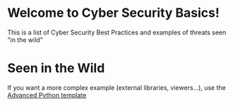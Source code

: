 # Welcome to Cyber Security Basics!

This is a list of Cyber Security Best Practices and examples of threats seen "in the wild"


# Seen in the Wild

If you want a more complex example (external libraries, viewers...), use the [Advanced Python template](https://tech.io/select-repo/429)
